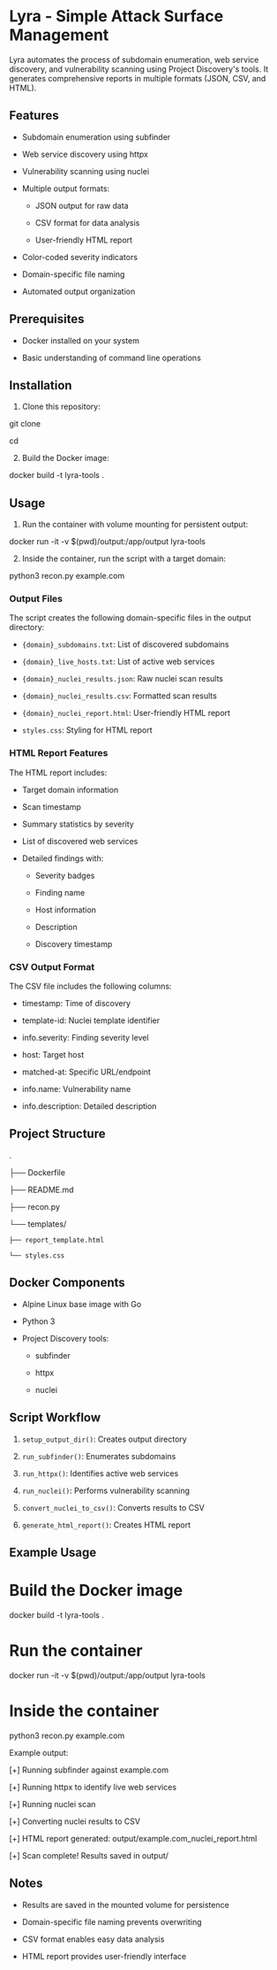 # Lyra - Simple Attack Surface Management



Lyra automates the process of subdomain enumeration, web service discovery, and vulnerability scanning using Project Discovery's tools. It generates comprehensive reports in multiple formats (JSON, CSV, and HTML).



## Features



- Subdomain enumeration using subfinder

- Web service discovery using httpx

- Vulnerability scanning using nuclei

- Multiple output formats:

  - JSON output for raw data

  - CSV format for data analysis

  - User-friendly HTML report

- Color-coded severity indicators

- Domain-specific file naming

- Automated output organization



## Prerequisites



- Docker installed on your system

- Basic understanding of command line operations



## Installation



1. Clone this repository:



git clone <repository-url>

cd <repository-name>



2. Build the Docker image:



docker build -t lyra-tools .



## Usage



1. Run the container with volume mounting for persistent output:



docker run -it -v $(pwd)/output:/app/output lyra-tools



2. Inside the container, run the script with a target domain:



python3 recon.py example.com



### Output Files



The script creates the following domain-specific files in the output directory:



- `{domain}_subdomains.txt`: List of discovered subdomains

- `{domain}_live_hosts.txt`: List of active web services

- `{domain}_nuclei_results.json`: Raw nuclei scan results

- `{domain}_nuclei_results.csv`: Formatted scan results

- `{domain}_nuclei_report.html`: User-friendly HTML report

- `styles.css`: Styling for HTML report



### HTML Report Features



The HTML report includes:

- Target domain information

- Scan timestamp

- Summary statistics by severity

- List of discovered web services

- Detailed findings with:

  - Severity badges

  - Finding name

  - Host information

  - Description

  - Discovery timestamp



### CSV Output Format



The CSV file includes the following columns:

- timestamp: Time of discovery

- template-id: Nuclei template identifier

- info.severity: Finding severity level

- host: Target host

- matched-at: Specific URL/endpoint

- info.name: Vulnerability name

- info.description: Detailed description



## Project Structure



.

├── Dockerfile

├── README.md

├── recon.py

└── templates/

    ├── report_template.html

    └── styles.css



## Docker Components



- Alpine Linux base image with Go

- Python 3

- Project Discovery tools:

  - subfinder

  - httpx

  - nuclei



## Script Workflow



1. `setup_output_dir()`: Creates output directory

2. `run_subfinder()`: Enumerates subdomains

3. `run_httpx()`: Identifies active web services

4. `run_nuclei()`: Performs vulnerability scanning

5. `convert_nuclei_to_csv()`: Converts results to CSV

6. `generate_html_report()`: Creates HTML report



## Example Usage



# Build the Docker image

docker build -t lyra-tools .



# Run the container

docker run -it -v $(pwd)/output:/app/output lyra-tools



# Inside the container

python3 recon.py example.com



Example output:



[+] Running subfinder against example.com

[+] Running httpx to identify live web services

[+] Running nuclei scan

[+] Converting nuclei results to CSV

[+] HTML report generated: output/example.com_nuclei_report.html

[+] Scan complete! Results saved in output/



## Notes



- Results are saved in the mounted volume for persistence

- Domain-specific file naming prevents overwriting

- CSV format enables easy data analysis

- HTML report provides user-friendly interface


